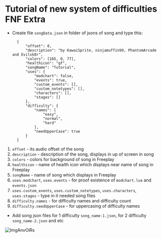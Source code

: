 # Tutorial of new system of difficulties FNF Extra
- Create file `songData.json` in folder of jsons of song and type this:

		{
			"offset": 0,
			"description": "by KawaiSprite, ninjamuffin99, PhantomArcade and Evilsk8r",
			"colors": [165, 0, 77],
			"healthicon": "gf",
			"songName": "Tutorial",
			"uses": {
				"modchart": false,
				"events": true,
				"custom_events": [],
				"custom_notetypes": [],
				"characters": [],
				"stages": []
			},
			"difficulty": {
				"names": [
					"easy",
					"normal",
					"hard"
				],
				"needUpperCase": true
			}
		}

1. `offset` - its audio offset of the song
2. `description` - description of the song, displays in up of screen in song
3. `colors` - colors for background of song in Freeplay
4. `healthicon` - name of health icon which displays near name of song in Freeplay
5. `songName` - name of song which displays in Freeplay
6. `uses.modchart`, `uses.events` - for proof existence of `modchart.lua` and `events.json`
7. `uses.custom_events`, `uses.custom_notetypes`, `uses.characters`, `uses.stages` - type in it needed song files
9. `difficulty.names` - for difficulty names and difficulty count
10. `difficulty.needUpperCase` - for uppercasing of difficulty names
- Add song json files for 1 difficulty `song_name-1.json`, for 2 difficulty `song_name-2.json` and etc

![ImgAnvOlRs](https://user-images.githubusercontent.com/85291330/145648303-96c74e5f-92d3-4d72-891f-1575e607c5ba.png)
